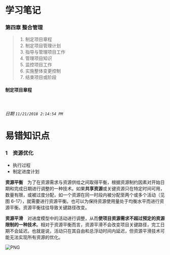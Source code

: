 # 学习笔记

### 第四章 整合管理
> 1. 制定项目章程
> 2. 制定项目管理计划
> 3. 指导与管理项目工作
> 4. 管理项目知识
> 5. 监控项目工作
> 6. 实施整体变更控制
> 7. 结束项目或阶段

#### 制定项目章程

<br />

###### 日期 ` 11/21/2018 2:14:54 PM ` 

# 易错知识点
### 1&emsp;资源优化
+ 执行过程 
 +  制定进度计划

**资源平衡**&emsp;为了在资源需求与资源供给之间取得平衡，根据资源制约因素对开始日期和完成日期进行调整的一种技术。如果**共享资源**或关键资源只在特定时间可用，数量有限，或被过度分配，如一个资源在同一时段内被分配至两个或多个活动（见图 6-17），就需要进行资源平衡。也可以为保持资源使用量处于均衡水平而进行资源平衡。资源平衡往往导致关键路径改变。

**资源平滑**&emsp;对进度模型中的活动进行调整，从而**使项目资源需求不超过预定的资源限制的一种技术**。相对于资源平衡而言，资源平滑不会改变项目关键路径，完工日期不会延迟。也就是说，活动只在其自由和总浮动时间内延迟，但资源平滑技术可能无法实现所有资源的优化。

![PNG]({{site.baseurl}}/img/resource.png)

